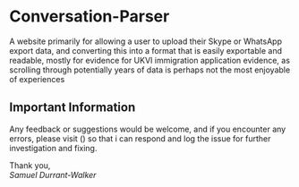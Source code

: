 # Conversation-Parser

A website primarily for allowing a user to upload their Skype or WhatsApp export data, and converting
this into a format that is easily exportable and readable, mostly for evidence for UKVI immigration application
evidence, as scrolling through potentially years of data is perhaps not the most enjoyable of experiences

## Important Information
Any feedback or suggestions would be welcome, and if you encounter any errors, please visit () so that i can 
respond and log the issue for further investigation and fixing.

Thank you,<br>
*Samuel Durrant-Walker*
